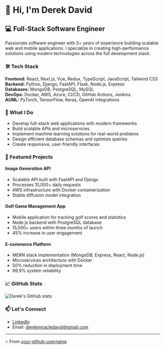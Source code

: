 # 👋 Hi, I'm Derek David

## 💻 Full-Stack Software Engineer

Passionate software engineer with 5+ years of experience building scalable web and mobile applications. I specialize in creating high-performance solutions using modern technologies across the full development stack.

### 🛠️ Tech Stack

**Frontend:** React, Next.js, Vue, Redux, TypeScript, JavaScript, Tailwind CSS  
**Backend:** Python, Django, FastAPI, Flask, Node.js, Express  
**Databases:** MongoDB, PostgreSQL, MySQL  
**DevOps:** Docker, AWS, Azure, CI/CD, GitHub Actions, Jenkins  
**AI/ML:** PyTorch, TensorFlow, Keras, OpenAI integrations

### 🚀 What I Do

- Develop full-stack web applications with modern frameworks
- Build scalable APIs and microservices
- Implement machine learning solutions for real-world problems
- Design efficient database schemas and optimize queries
- Create responsive, user-friendly interfaces

### 🌟 Featured Projects

#### Image Generation API
- Scalable API built with FastAPI and Django
- Processes 10,000+ daily requests
- AWS infrastructure with Docker containerization
- Stable diffusion model integration

#### Golf Game Management App
- Mobile application for tracking golf scores and statistics
- Node.js backend with PostgreSQL database
- 15,000+ users within three months of launch
- 45% increase in user engagement

#### E-commerce Platform
- MERN stack implementation (MongoDB, Express, React, Node.js)
- Microservices architecture with Docker
- 50% reduction in deployment time
- 99.9% system reliability

### 📈 GitHub Stats

![Derek's GitHub stats](https://github-readme-stats.vercel.app/api?username=your-github-username&show_icons=true&theme=radical)

### 📫 Let's Connect

- [LinkedIn](https://www.linkedin.com/in/derek-dv)
- Email: derekmiracledavid@gmail.com

---

⭐️ From [your-github-username](https://github.com/your-github-username)
<!---
derek-dv/derek-dv is a ✨ special ✨ repository because its `README.md` (this file) appears on your GitHub profile.
You can click the Preview link to take a look at your changes.
--->
